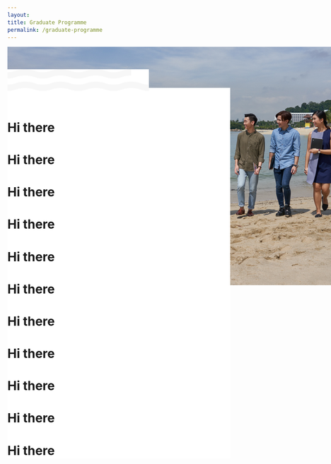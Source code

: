 ```yaml
---
layout: 
title: Graduate Programme
permalink: /graduate-programme
---
```

<div>
<img src="../images/graduate-programme/hero-bannerv2.jpg" style="position: fixed; z-index: -1;"/>
</div>
<div style="margin-left: auto; margin-right: auto;">
	<img src="../images/graduate-programme/wave.svg" style="margin-top: 10%;width: 63.5%; padding:0;"/>
	<div style="background-color: white; margin-top: -2%;">
	<br/>
	<br/>
	<h1>Hi there</h1>
	<h1>Hi there</h1>
	<h1>Hi there</h1>
	<h1>Hi there</h1>
	<h1>Hi there</h1>
	<h1>Hi there</h1>
	<h1>Hi there</h1>
	<h1>Hi there</h1>
	<h1>Hi there</h1>
	<h1>Hi there</h1>
	<h1>Hi there</h1>
	</div>
</div>
